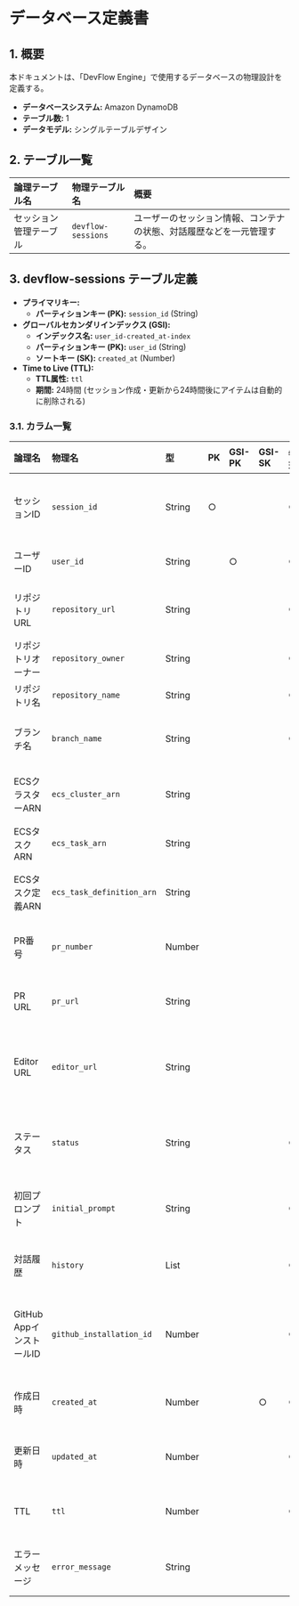 # データベース定義書

## 1. 概要

本ドキュメントは、「DevFlow Engine」で使用するデータベースの物理設計を定義する。

- **データベースシステム:** Amazon DynamoDB
- **テーブル数:** 1
- **データモデル:** シングルテーブルデザイン

## 2. テーブル一覧

| 論理テーブル名 | 物理テーブル名 | 概要 |
| :--- | :--- | :--- |
| セッション管理テーブル | `devflow-sessions` | ユーザーのセッション情報、コンテナの状態、対話履歴などを一元管理する。 |

## 3. devflow-sessions テーブル定義

- **プライマリキー:**
    - **パーティションキー (PK):** `session_id` (String)
- **グローバルセカンダリインデックス (GSI):**
    - **インデックス名:** `user_id-created_at-index`
    - **パーティションキー (PK):** `user_id` (String)
    - **ソートキー (SK):** `created_at` (Number)
- **Time to Live (TTL):**
    - **TTL属性:** `ttl`
    - **期間:** 24時間 (セッション作成・更新から24時間後にアイテムは自動的に削除される)

### 3.1. カラム一覧

| 論理名 | 物理名 | 型 | PK | GSI-PK | GSI-SK | 必須 | 説明 |
| :--- | :--- | :--- | :--- | :--- | :--- | :--- | :--- |
| セッションID | `session_id` | String | ○ | | | ○ | セッションの一意なID (UUID v4形式) |
| ユーザーID | `user_id` | String | | ○ | | ○ | ユーザーの一意なID |
| リポジトリURL | `repository_url` | String | | | | ○ | 対象のGitHubリポジトリURL |
| リポジトリオーナー | `repository_owner` | String | | | | ○ | リポジトリのオーナー名 |
| リポジトリ名 | `repository_name` | String | | | | ○ | リポジトリ名 |
| ブランチ名 | `branch_name` | String | | | | ○ | 作業用に作成されたブランチ名 |
| ECSクラスターARN | `ecs_cluster_arn` | String | | | | | 実行中のECSクラスターのARN |
| ECSタスクARN | `ecs_task_arn` | String | | | | | 実行中のECSタスクのARN |
| ECSタスク定義ARN | `ecs_task_definition_arn` | String | | | | | 使用したECSタスク定義のARN |
| PR番号 | `pr_number` | Number | | | | | 作成されたPull Requestの番号 |
| PR URL | `pr_url` | String | | | | | 作成されたPull RequestのURL |
| Editor URL | `editor_url` | String | | | | | Web Editor (code-server) へのアクセスURL |
| ステータス | `status` | String | | | | ○ | セッションの状態 (`starting`, `running`, `stopped`, `error`) |
| 初回プロンプト | `initial_prompt` | String | | | | ○ | セッション開始時のプロンプト |
| 対話履歴 | `history` | List<Map> | | | | ○ | プロンプトと応答の履歴リスト |
| GitHub AppインストールID | `github_installation_id` | Number | | | | ○ | リポジトリにインストールされたGitHub AppのID |
| 作成日時 | `created_at` | Number | | | ○ | ○ | 作成タイムスタンプ (Unix time) |
| 更新日時 | `updated_at` | Number | | | | ○ | 更新タイムスタンプ (Unix time) |
| TTL | `ttl` | Number | | | | ○ | アイテムの有効期限 (Unix time) |
| エラーメッセージ | `error_message` | String | | | | | `status`が`error`の場合のエラー詳細 |
